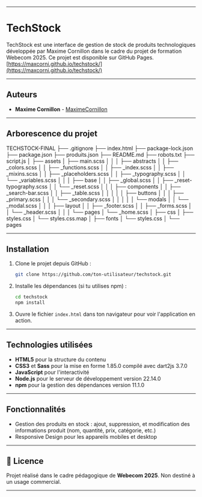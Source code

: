 
---

# TechStock

TechStock est une interface de gestion de stock de produits technologiques développée par Maxime Cornillon dans le cadre du projet de formation Webecom 2025. Ce projet est disponible sur GitHub Pages.
[https://maxcorni.github.io/techstock/](https://maxcorni.github.io/techstock/)

---

## Auteurs

- **Maxime Cornillon** - [MaximeCornillon](https://github.com/maxcorni)

---

## Arborescence du projet

TECHSTOCK-FINAL ├── .gitignore ├── index.html ├── package-lock.json ├── package.json ├── produits.json ├── README.md ├── robots.txt ├── script.js │ ├── assets │ ├── main.scss │ │ │ ├── abstracts │ │ ├── _colors.scss │ │ ├── _functions.scss │ │ ├── _index.scss │ │ ├── _mixins.scss │ │ ├── _placeholders.scss │ │ ├── _typography.scss │ │ └── _variables.scss │ │ │ ├── base │ │ ├── _global.scss │ │ ├── _reset-typography.scss │ │ └── _reset.scss │ │ │ ├── components │ │ ├── _search-bar.scss │ │ ├── _table.scss │ │ │ │ │ ├── buttons │ │ │ ├── _primary.scss │ │ │ └── _secondary.scss │ │ │ │ │ └── modals │ │ └── _modal.scss │ │ │ ├── layout │ │ ├── _footer.scss │ │ ├── _forms.scss │ │ └── _header.scss │ │ │ └── pages │ └── _home.scss │ ├── css │ ├── styles.css │ └── styles.css.map │ ├── fonts │ └── styles.css │ └── pages

---

## Installation

1. Clone le projet depuis GitHub :

    ```bash
    git clone https://github.com/ton-utilisateur/techstock.git
    ```

2. Installe les dépendances (si tu utilises npm) :

    ```bash
    cd techstock
    npm install
    ```

3. Ouvre le fichier `index.html` dans ton navigateur pour voir l'application en action.

---

## Technologies utilisées

- **HTML5** pour la structure du contenu
- **CSS3** et **Sass** pour la mise en forme 1.85.0 compilé avec dart2js 3.7.0
- **JavaScript** pour l'interactivité
- **Node.js** pour le serveur de développement version 22.14.0
- **npm** pour la gestion des dépendances version 11.1.0

---

## Fonctionnalités

- Gestion des produits en stock : ajout, suppression, et modification des informations produit (nom, quantité, prix, catégorie, etc.)
- Responsive Design pour les appareils mobiles et desktop


---

## 📄 Licence
Projet réalisé dans le cadre pédagogique de **Webecom 2025**. Non destiné à un usage commercial.

--- 
